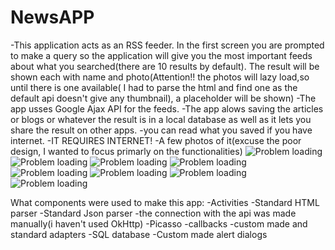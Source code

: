 # NewsAPP
<pr>-This application acts as an RSS feeder. In the first screen you are prompted to make a query so the application
will give you the most important feeds about what you searched(there are 10 results by default). The result will be shown each with name and photo(Attention!! the photos will lazy load,so until there is one available( I had to parse the html and find one as the default api doesn't give any thumbnail), a placeholder will be shown)</pr>
-The app usses Google Ajax API for the feeds.
-The app alows saving the articles or blogs or whatever the result is in a local database as well as it lets you share the result on other apps.
-you can read what you saved if you have internet.
-IT REQUIRES INTERNET!
-A few photos of it(excuse the poor design, I wanted to focus primarly on the functionalities)
![Problem loading](https://github.com/raizen4/AndroidProgramming/blob/master/NewsApp/Screenshot_2016-10-20-11-15-48.png)
![Problem loading](https://github.com/raizen4/AndroidProgramming/blob/master/NewsApp/Screenshot_2016-10-20-11-15-59.png)
![Problem loading](https://github.com/raizen4/AndroidProgramming/blob/master/NewsApp/Screenshot_2016-10-20-11-16-07.png)
![Problem loading](https://github.com/raizen4/AndroidProgramming/blob/master/NewsApp/Screenshot_2016-10-20-11-16-32.png)
![Problem loading](https://github.com/raizen4/AndroidProgramming/blob/master/NewsApp/Screenshot_2016-10-20-11-16-49.png)
![Problem loading](https://github.com/raizen4/AndroidProgramming/blob/master/NewsApp/Screenshot_2016-10-20-11-16-52.png)
![Problem loading](https://github.com/raizen4/AndroidProgramming/blob/master/NewsApp/Screenshot_2016-10-20-11-16-56.png)
![Problem loading](https://github.com/raizen4/AndroidProgramming/blob/master/NewsApp/Screenshot_2016-10-20-11-17-03.png)

What components were used to make this app:
-Activities
-Standard HTML parser
-Standard Json parser
-the connection with the api was made manually(i haven't used OkHttp)
-Picasso
-callbacks
-custom made and standard adapters
-SQL database
-Custom made alert dialogs
